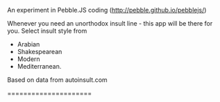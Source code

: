 An experiment in Pebble.JS coding (http://pebble.github.io/pebblejs/)

Whenever you need an unorthodox insult line - this app will be there for you. 
Select insult style from 
- Arabian
- Shakespearean
- Modern 
- Mediterranean.

Based on data from autoinsult.com

=====================
